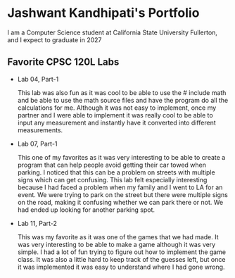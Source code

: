 # Jashwant Kandhipati's Portfolio

I am a Computer Science student at California State University Fullerton, and I expect to graduate in 2027

## Favorite CPSC 120L Labs

* Lab 04, Part-1
  
    This lab was also fun as it was cool to be able to use the # include math and be able to use the math source files and have the program do
all the calculations for me. Although it was not easy to implement, once my partner and I were able to implement it was really cool to be
able to input any measurement and instantly have it converted into different measurements. 
  
* Lab 07, Part-1

  This one of my favorites as it was very interesting to be able to create a program that can help people avoid getting their car towed when parking.
I noticed that this can be a problem on streets with multiple signs which can get confusing. This lab felt especially interesting because I had faced
a problem when my family and I went to LA for an event. We were trying to park on the street but there were multiple signs on the road, making it confusing
whether we can park there or not. We had ended up looking for another parking spot.

* Lab 11, Part-2

  This was my favorite as it was one of the games that we had made. It was very interesting to be able to make a game although it was very simple.
I had a lot of fun trying to figure out how to implement the game class. It was also a little hard to keep track of the guesses left, but once
it was implemented it was easy to understand where I had gone wrong.

